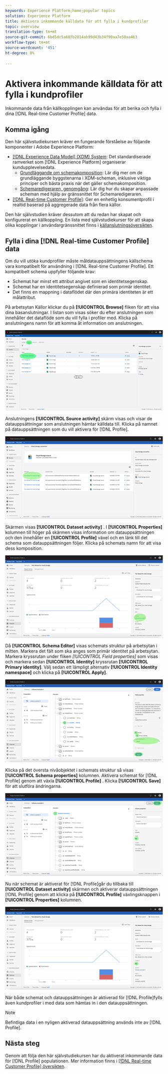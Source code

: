 ```yaml
---
keywords: Experience Platform;home;popular topics
solution: Experience Platform
title: Aktivera inkommande källdata för att fylla i kundprofiler
topic: overview
translation-type: tm+mt
source-git-commit: 6bd5dc5a68fb2814ab99d43b34f90aa7e50aa463
workflow-type: tm+mt
source-wordcount: '451'
ht-degree: 0%

---
```



# Aktivera inkommande källdata för att fylla i kundprofiler

Inkommande data från källkopplingen kan användas för att berika och fylla i dina [!DNL Real-time Customer Profile] data.

## Komma igång

Den här självstudiekursen kräver en fungerande förståelse av följande komponenter i Adobe Experience Platform:

- [[!DNL Experience Data Model] (XDM) System](../../../xdm/home.md): Det standardiserade ramverket som [!DNL Experience Platform] organiserar kundupplevelsedata.
   - [Grundläggande om schemakomposition](../../../xdm/schema/composition.md): Lär dig mer om de grundläggande byggstenarna i XDM-scheman, inklusive viktiga principer och bästa praxis när det gäller schemakomposition.
   - [Schemaredigeraren, genomgång](../../../xdm/tutorials/create-schema-ui.md): Lär dig hur du skapar anpassade scheman med hjälp av gränssnittet för Schemaredigeraren.
- [[!DNL Real-time Customer Profile]](../../../profile/home.md): Ger en enhetlig konsumentprofil i realtid baserad på aggregerade data från flera källor.

Den här självstudien kräver dessutom att du redan har skapat och konfigurerat en källkoppling.  En lista med självstudiekurser för att skapa olika kopplingar i användargränssnittet finns i [källanslutningsöversikten](../../home.md).

## Fylla i dina [!DNL Real-time Customer Profile] data

Om du vill utöka kundprofiler måste måldatauppsättningens källschema vara kompatibelt för användning i [!DNL Real-time Customer Profile]. Ett kompatibelt schema uppfyller följande krav:

- Schemat har minst ett attribut angivet som en identitetsegenskap.
- Schemat har en identitetsegenskap definierad som primär identitet.
- Det finns en mappning i dataflödet där den primära identiteten är ett målattribut.

På arbetsytan Källor klickar du på **[!UICONTROL Browse]** fliken för att visa dina basanslutningar. I listan som visas söker du efter anslutningen som innehåller det dataflöde som du vill fylla i profiler med. Klicka på anslutningens namn för att komma åt information om anslutningen.

![](../../images/tutorials/dataflow/cloud-storage/batch/browse.png)

Anslutningens **[!UICONTROL Source activity]** skärm visas och visar de datauppsättningar som anslutningen hämtar källdata till. Klicka på namnet på datauppsättningen som du vill aktivera för [!DNL Profile].

![](../../images/tutorials/dataflow/cloud-storage/batch/dataset-dataflow.png)

Skärmen visas **[!UICONTROL Dataset activity]** . I **[!UICONTROL Properties]** kolumnen till höger på skärmen visas information om datauppsättningen och den innehåller en **[!UICONTROL Profile]** växel och en länk till det schema som datauppsättningen följer. Klicka på schemats namn för att visa dess komposition.

![](../../images/tutorials/dataflow/cloud-storage/batch/select-dataset-schema.png)

Då **[!UICONTROL Schema Editor]** visas schemats struktur på arbetsytan i mitten. Markera det fält som ska anges som primär identitet på arbetsytan. Markera kryssrutan under fliken *[!UICONTROL Field properties]* som visas och markera sedan **[!UICONTROL Identity]** kryssrutan **[!UICONTROL Primary identity]**. Välj sedan ett lämpligt alternativ **[!UICONTROL Identity namespace]** och klicka på **[!UICONTROL Apply]**.

![](../../images/tutorials/dataflow/cloud-storage/batch/set-schema-identity.png)

Klicka på det översta nivåobjektet i schemats struktur så visas **[!UICONTROL Schema properties]** kolumnen. Aktivera schemat för [!DNL Profile] genom att växla **[!UICONTROL Profile]** . Klicka **[!UICONTROL Save]** för att slutföra ändringarna.

![](../../images/tutorials/dataflow/cloud-storage/batch/enable-profile.png)

Nu när schemat är aktiverat för [!DNL Profile]går du tillbaka till **[!UICONTROL Dataset activity]** skärmen och aktiverar datauppsättningen [!DNL Profile] genom att klicka på **[!UICONTROL Profile]** växlingsknappen i **[!UICONTROL Properties]** kolumnen.

![](../../images/tutorials/dataflow/cloud-storage/batch/enable-dataset-profile.png)

När både schemat och datauppsättningen är aktiverad för [!DNL Profile]fylls även kundprofiler i med data som hämtas in i den datauppsättningen.

>[!NOTE]
>
>Befintliga data i en nyligen aktiverad datauppsättning används inte av [!DNL Profile].

## Nästa steg

Genom att följa den här självstudiekursen har du aktiverat inkommande data för [!DNL Profile] populationen. Mer information finns i [[!DNL Real-time Customer Profile] översikten](../../../profile/home.md).